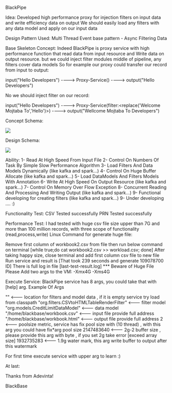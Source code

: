 BlackPipe

Idea:
Developed high performance proxy for injection filters on input data and write efficiency data on output
We should easily load any filters with any data model and apply on our input data

Design Pattern Used:
Multi Thread Event base pattern - Async Filtering Data 

Base Skeleton Concept:
Indeed BlackPipe is proxy service with high performance function that read data from input resource and 
Write data on output resource. but we could inject filter modules middle of pipeline, any filters cover data models
So for example our proxy could transfer our record from input to output:

input("Hello Developers") ----> Proxy-Service() ----> output("Hello Developers")

No we should inject filter on our record:

input("Hello Developers") ----> Proxy-Service(filter:<replace('Welcome Mojtaba To','Hello')>) ----> output("Wellcome Mojtaba To Developers")

Concept Schema:

![](/home/blackbase/Downloads/BlackPipe-Concept.png)


Design Schema:

![](/home/blackbase/Downloads/BlackPipe.png)


Ability:
1- Read At High Speed From Input File 
2- Control On Numbers Of Task By Simple Slow Performance Algorithm 
3- Load Filters And Data Models Dynamically (like kafka and spark...)
4- Control On Huge Buffer Allocate (like kafka and spark...)
5- Load DataModels And Filters Models With Annotation 
6- Write At High Speed On Output Resource (like kafka and spark...)
7- Control On Memory Over Flow Exception 
8- Concurrent Reading And Processing And Writing Output (like kafka and spark...)
9- Functional developing for creating filters (like kafka and spark...)
9- Under developing .... :) 

Functionality Test:
CSV Tested successfully
PRN Tested successfully

Performance Test:
I had tested with huge csv file size upper than 7G and more than 100 million records, with three scope of functionality (read,process,write)
Linux Command for generate huge file:

Remove first column of workbook2.csv from file then run below command on terminal
[while true;do cat workbook2.csv >> workload.csv; done]
After taking happy size, close terminal and add first column csv file to new file
Run service and result is [That took 239 seconds and generate 109078700 ID]
There is full log in file [last-test-result.log]
*** Beware of Huge File Please Add two args to the VM: -Xmx4G -Xms4G

Execute Service:
BlackPipe service has 8 args, you could take that with [help] arg. Example Of Args

""  <--- location for filters and model data , if it is empty service try load from classpath
"org.filters.CSVtoHTMLTableRenderFilter" <--- filter model
"org.models.CreditLimitDataModel" <--- data model
"/home/blackbase/workbook.csv" <--- input file provide full address
"/home/blackbase/workbook.html" <--- output file provide full address
2 <--- poolsize metric, service has fix pool size with (10 thread) , with this arg you could have fix*arg pool size 
2147483640 <--- 2g-2 buffer size , please provide this arg with byte , if you set 2g take error [exceed array size]
1932735283 <--- 1.9g water mark, this arg write buffer to output after this watermark

For first time execute service with upper arg to learn :)


At last:

Thanks from Adevinta!



BlackBase
